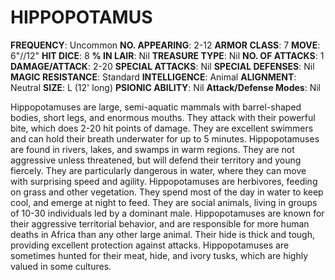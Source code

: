 # HIPPOPOTAMUS

**FREQUENCY**: Uncommon
**NO. APPEARING**: 2-12
**ARMOR CLASS**: 7
**MOVE**: 6"//12"
**HIT DICE**: 8
**% IN LAIR**: Nil
**TREASURE TYPE**: Nil
**NO. OF ATTACKS**: 1
**DAMAGE/ATTACK**: 2-20
**SPECIAL ATTACKS**: Nil
**SPECIAL DEFENSES**: Nil
**MAGIC RESISTANCE**: Standard
**INTELLIGENCE**: Animal
**ALIGNMENT**: Neutral
**SIZE**: L (12' long)
**PSIONIC ABILITY**: Nil
**Attack/Defense Modes**: Nil

Hippopotamuses are large, semi-aquatic mammals with barrel-shaped bodies, short legs, and enormous mouths. They attack with their powerful bite, which does 2-20 hit points of damage. They are excellent swimmers and can hold their breath underwater for up to 5 minutes. Hippopotamuses are found in rivers, lakes, and swamps in warm regions. They are not aggressive unless threatened, but will defend their territory and young fiercely. They are particularly dangerous in water, where they can move with surprising speed and agility. Hippopotamuses are herbivores, feeding on grass and other vegetation. They spend most of the day in water to keep cool, and emerge at night to feed. They are social animals, living in groups of 10-30 individuals led by a dominant male. Hippopotamuses are known for their aggressive territorial behavior, and are responsible for more human deaths in Africa than any other large animal. Their hide is thick and tough, providing excellent protection against attacks. Hippopotamuses are sometimes hunted for their meat, hide, and ivory tusks, which are highly valued in some cultures.

